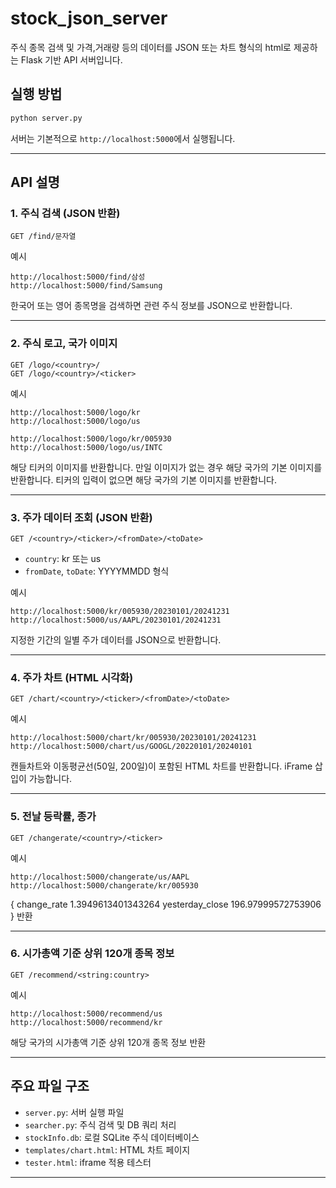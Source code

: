 # stock_json_server

주식 종목 검색 및 가격,거래량 등의 데이터를 JSON 또는 차트 형식의 html로 제공하는 Flask 기반 API 서버입니다.

## 실행 방법

```bash
python server.py
```

서버는 기본적으로 `http://localhost:5000`에서 실행됩니다.

---

## API 설명

### 1. 주식 검색 (JSON 반환)

```
GET /find/문자열
```

예시  
```
http://localhost:5000/find/삼성  
http://localhost:5000/find/Samsung
```

한국어 또는 영어 종목명을 검색하면 관련 주식 정보를 JSON으로 반환합니다.

---
### 2. 주식 로고, 국가 이미지

```
GET /logo/<country>/
GET /logo/<country>/<ticker>
```

예시  
```
http://localhost:5000/logo/kr
http://localhost:5000/logo/us

http://localhost:5000/logo/kr/005930  
http://localhost:5000/logo/us/INTC
```

해당 티커의 이미지를 반환합니다.
만일 이미지가 없는 경우 해당 국가의 기본 이미지를 반환합니다.
티커의 입력이 없으면 해당 국가의 기본 이미지를 반환합니다.

---

### 3. 주가 데이터 조회 (JSON 반환)

```
GET /<country>/<ticker>/<fromDate>/<toDate>
```

- `country`: kr 또는 us  
- `fromDate`, `toDate`: YYYYMMDD 형식

예시  
```
http://localhost:5000/kr/005930/20230101/20241231  
http://localhost:5000/us/AAPL/20230101/20241231
```

지정한 기간의 일별 주가 데이터를 JSON으로 반환합니다.

---

### 4. 주가 차트 (HTML 시각화)

```
GET /chart/<country>/<ticker>/<fromDate>/<toDate>
```

예시  
```
http://localhost:5000/chart/kr/005930/20230101/20241231  
http://localhost:5000/chart/us/GOOGL/20220101/20240101
```

캔들차트와 이동평균선(50일, 200일)이 포함된 HTML 차트를 반환합니다. iFrame 삽입이 가능합니다.

---

### 5. 전날 등락률, 종가

```
GET /changerate/<country>/<ticker>
```

예시  
```
http://localhost:5000/changerate/us/AAPL  
http://localhost:5000/changerate/kr/005930
```
{
    change_rate	1.3949613401343264
    yesterday_close	196.97999572753906
}
반환

---

### 6. 시가총액 기준 상위 120개 종목 정보

```
GET /recommend/<string:country>
```

예시  
```
http://localhost:5000/recommend/us
http://localhost:5000/recommend/kr
```

해당 국가의 시가총액 기준 상위 120개 종목 정보 반환

---

## 주요 파일 구조

- `server.py`: 서버 실행 파일
- `searcher.py`: 주식 검색 및 DB 쿼리 처리
- `stockInfo.db`: 로컬 SQLite 주식 데이터베이스
- `templates/chart.html`: HTML 차트 페이지
- `tester.html`: iframe 적용 테스터

---
